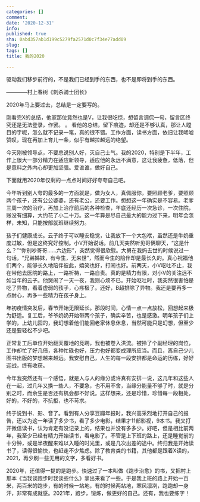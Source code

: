 ```yaml
---
categories: []
comment: 
date: '2020-12-31'
info: 
published: true
sha: 0abd357ab1d199c5279fa2571d0c7f34e77add09
slug: 
tags: []
title: 我的2020

---
```

驱动我们移步前行的，不是我们已经到手的东西，也不是即将到手的东西。

————村上春树《刺杀骑士团长》

2020年马上要过去，总结是一定要写的。

刚看完X的总结，他家那位竟然也是V，让我很吃惊，想留言调侃一句，留言区终究还是无法登录，作罢。
。
看他的总结，留下痕迹，却还是不够认真，那让人瞠目的字呢，怎么就不记录一笔，真的很不错。工作方面，读书方面，依旧让我唏嘘赞叹，现在再加上育儿一条，似乎有越拉越远的绝望。

今天刚被领导点，不要总说别人好，灭自己士气。我的2020，特别是下半年，工作上很大一部分精力在适应新领导，适应他的永远不满意，这让我疲惫，低落，但是意料之外内心却更加坚强。爱谁谁，做好自己。

下面就用2020年仅剩的一点点时间好好夸夸自己吧。

今年听到别人夸的最多的一方面就是，做为女人，真佩服你，要照顾老爹，要照顾两个孩子，还有公公婆婆，还有老公，还要工作。想想这一年确实是不容易。老爹三周一次的治疗，再加上治疗前后的各种检查，年底还经历一次急诊，一次住院，账没有细算，大约花了小二十万。这一年算是尽自己最大的能力过下来，明年会怎样，未知，只能按部就班继续努力。

孩子们健康成长。云子终于可以睡安稳觉，让我放下一个大包袱，虽然还是牛奶重度过敏，但是这终究好控制。小V开始说话。前几天突然听见哥俩聊天，“这是什么？”“你别吵哥哥……六边形”，突然觉得很欣慰。大舅在我妈去世的时候说过一句话，“兄弟姊妹，有今生，无来世”，然而今生的陪伴却是最长久的。真心祝福他们两个，能够长久地陪伴彼此，嬉笑也好，打闹也好。前两天，小V呕吐不止，我在带他去医院的路上，一路祈祷，一路自责。真的是精力有限，对小V的关注远不如当年的云子。他哭闹了一天一夜，我则心烦不已。开始呕吐时，我突然很害怕是吃了异物，看着虚弱的孩子，心疼极了。还好，B超排除了异物。我还是要再多一点耐心，再多一些精力在孩子身上。

年初疫情突发后，春节开始无限延长。那段时间，心情一点一点放松，回想起来极为舒适。复工后，爷爷奶奶开始带两个孩子，确实辛苦，也是感激。明年孩子们上学的，上幼儿园的，我幻想着他们能回老家休息休息，当然可能只是幻想，但至少还是要轻松不少吧。

正常复工后单位开始翻天覆地的竞聘，我也被卷入洪流。被拎了个副经理的岗位，工作却忙了好几倍，各种忙碌也好，压力也好都变成理所应当。而且，离自己少儿图书出版的梦想越来越远。我安慰自己，人生的每一段安排都是命运的历练，好好迎战，终有收获。

今年我突然还有一个感悟，就是人与人的缘分或许真有安排一说，这几年和这些人在一起，过几年又换一些人，不要急，也不用不舍，当缘分能量不够了时，就是分别之时，而余生是否还有机会都不好说。这样想来，还是珍惜，珍惜每一段相处，好的，不好的，不抗拒，也不苛求。

终于说到书、影、音了。看到有人分享豆瓣年报时，我兴高采烈地打开自己的报告，还以为这一年读了多少书，看了多少电影，结果才11部影视，9本书。我又打开微信读书，认为肯定有没记录上的，结果也并没有多多少。好吧，但是相比前两年，我至少已经有精力开始读书，看电影了。不管是上下班的路上，还是睡觉前的十分钟，或是半夜醒来难以入睡的时光里，或是几次出差的途中。终归我是开始读书了，读得很愉快，也赶走不少焦虑。除了教育类的书籍，其他都是跟着X读的，2021，再少刷一些无用的文字，多看好书。

2020年，还值得一提的是跑步。快速过了一本叫做《跑步治愈》的书，又把村上那本《当我谈跑步时我谈些什么》拿出来看了一些。于是我上班的路上开始一百米，两百米的跑步，有的时候一站地，有的时候两站地，寒风凛冽，跑跑却一身汗，非常有成就感。2021年，跑步，锻炼，做更好的自己。还有，我也要练字！

